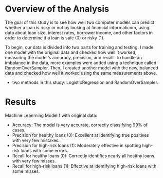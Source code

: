 # Overview of the Analysis

The goal of this study is to see how well two computer models can predict whether a loan is risky or not by looking at financial informationm, using data about loan size, interest rates, borrower income, and other factors in order to determine if a loan is safe (0) or risky (1).

To begin, our data is divided into two parts for training and testing. I made one model with the original data and checked how well it worked, measuring the model's accuracy, precision, and recall. To handle an imbalance in the data, more examples were added using a technique called RandomOverSampler. Then, I created another model with the new, balanced data and checked how well it worked using the same measurements above.

* two methods in this study: LogisticRegression and RandomOverSampler.

# Results

Machine Leanrning Model 1 with original data:

* Accuracy: The model is very accurate, correctly classifying 99% of cases.
* Precision for healthy loans (0): Excellent at identifying true positives with very few mistakes.
* Precision for high-risk loans (1): Moderately effective in spotting high-risk loans with some errors.
* Recall for healthy loans (0): Correctly identifies nearly all healthy loans with very few misses.
* Recall for high-risk loans (1): Effective at identifying high-risk loans with some misses.
